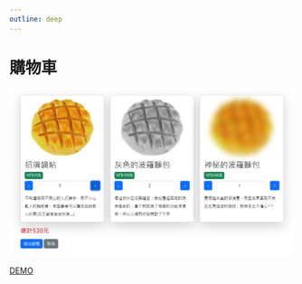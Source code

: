 ```yaml
---
outline: deep
---
```

# 購物車

![alt text](image-1.png)

[DEMO](https://lucashsu95.github.io/webDesign/shopcar/index.html)